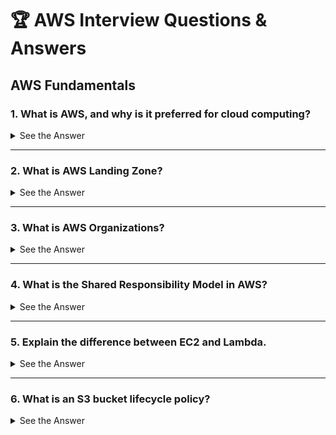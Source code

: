 # 🏆 AWS Interview Questions & Answers

## **AWS Fundamentals**

### **1. What is AWS, and why is it preferred for cloud computing?**
<details style="font-size: 14px; cursor: pointer; outline: none;">
  <summary>See the Answer</summary>
  AWS (Amazon Web Services) is a **comprehensive and widely adopted cloud computing platform** offered by Amazon, providing on-demand cloud services such as computing power, storage, and databases. It is preferred because:
  - **Scalability**: Supports auto-scaling and on-demand resources.
  - **Cost-Effective**: Pay-as-you-go pricing model.
  - **Security**: Robust security features with IAM, encryption, and compliance.
  - **Global Presence**: Availability across multiple **Regions** and **Availability Zones**.
  - **Managed Services**: Offers fully managed solutions for databases, analytics, AI/ML, and more.
</details>

---

### **2. What is AWS Landing Zone?**
<details style="font-size: 14px; cursor: pointer; outline: none;">
  <summary>See the Answer</summary>
  AWS Landing Zone is a **pre-configured environment** that enables organizations to quickly set up a **secure, multi-account AWS environment** using best practices. It helps with:
  - **Automated account provisioning**
  - **Centralized identity and access management**
  - **Security baseline configurations**
  - **Logging and monitoring setup**
  - **Networking configurations** for a scalable AWS setup
</details>

---

### **3. What is AWS Organizations?**
<details style="font-size: 14px; cursor: pointer; outline: none;">
  <summary>See the Answer</summary>
  AWS Organizations is a service that **helps manage multiple AWS accounts** centrally. It allows:
  - **Consolidated billing** for cost management.
  - **Account grouping** under Organizational Units (OUs).
  - **Service control policies (SCPs)** to enforce security across accounts.
  - **Cross-account permissions** and centralized access management.
</details>

---

### **4. What is the Shared Responsibility Model in AWS?**
<details style="font-size: 14px; cursor: pointer; outline: none;">
  <summary>See the Answer</summary>
  The AWS Shared Responsibility Model defines the **division of security responsibilities** between AWS and the customer:
  - **AWS is responsible for**: Securing the underlying infrastructure (hardware, networking, regions, availability zones, and data centers).
  - **Customer is responsible for**: Securing applications, data, identity access management (IAM), encryption, and network configurations.
  This model ensures security and compliance while providing flexibility to customers.
</details>

---

### **5. Explain the difference between EC2 and Lambda.**
<details style="font-size: 14px; cursor: pointer; outline: none;">
  <summary>See the Answer</summary>
  | Feature            | AWS EC2 🖥️ | AWS Lambda ⚡ |
  |-------------------|------------|-------------|
  | **Type**         | Virtual machines (IaaS) | Serverless compute (FaaS) |
  | **Provisioning** | Manual setup required | No provisioning needed |
  | **Scalability**  | Auto Scaling enabled | Automatic scaling |
  | **Billing**      | Pay for instance uptime | Pay per request & execution time |
  | **Use Case**     | Long-running applications | Event-driven, short-lived functions |
</details>

---

### **6. What is an S3 bucket lifecycle policy?**
<details style="font-size: 14px; cursor: pointer; outline: none;">
  <summary>See the Answer</summary>
  An **S3 lifecycle policy** is a set of rules that **automate data management** within an Amazon S3 bucket by transitioning or deleting objects based on defined criteria. It allows:
  - **Moving objects between storage classes** (e.g., S3 Standard → S3 Glacier for cost savings).
  - **Deleting objects automatically** after a certain period to free up storage.
  - **Defining lifecycle rules** for versioning, expiration, and cleanup of incomplete multipart uploads.

  Example policy:
  ```json
  {
    "Rules": [
      {
        "ID": "MoveToGlacier",
        "Status": "Enabled",
        "Prefix": "logs/",
        "Transitions": [
          {
            "Days": 30,
            "StorageClass": "GLACIER"
          }
        ],
        "Expiration": {
          "Days": 365
        }
      }
    ]
  }
  ```
</details>

